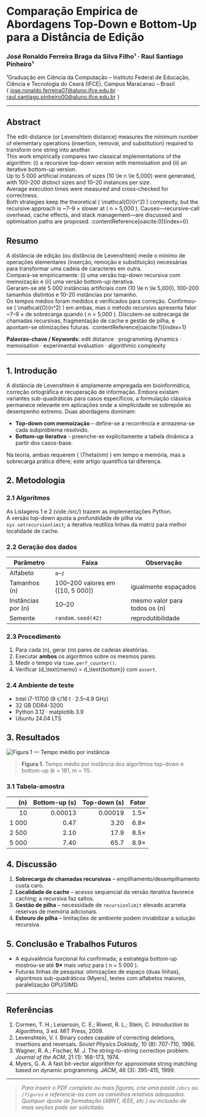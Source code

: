 # Comparação Empírica de Abordagens Top-Down e Bottom-Up para a Distância de Edição
### José Ronaldo Ferreira Braga da Silva Filho¹ · Raul Santiago Pinheiro¹  
¹Graduação em Ciência da Computação – Instituto Federal de Educação, Ciência e Tecnologia do Ceará (IFCE), Campus Maracanaú – Brasil  
{ jose.ronaldo.ferreira07@aluno.ifce.edu.br · raul.santiago.pinheiro00@aluno.ifce.edu.br }

---

## Abstract  
The edit-distance (or Levenshtein distance) measures the minimum number of elementary operations (insertion, removal, and substitution) required to transform one string into another.  
This work empirically compares two classical implementations of the algorithm: (i) a recursive top-down version with memoisation and (ii) an iterative bottom-up version.  
Up to 5 000 artificial instances of sizes \(10 \le n \le 5\,000\) were generated, with 100–200 distinct sizes and 10–20 instances per size.  
Average execution times were measured and cross-checked for correctness.  
Both strategies keep the theoretical \( \mathcal{O}(n^2) \) complexity, but the recursive approach is ~7–9 × slower at \( n = 5\,000 \). Causes––recursive-call overhead, cache effects, and stack management––are discussed and optimisation paths are proposed. :contentReference[oaicite:0]{index=0}  

## Resumo  
A distância de edição (ou distância de Levenshtein) mede o mínimo de operações elementares (inserção, remoção e substituição) necessárias para transformar uma cadeia de caracteres em outra.  
Compara-se empiricamente: (i) uma versão top-down recursiva com memoização e (ii) uma versão bottom-up iterativa.  
Geraram-se até 5 000 instâncias artificiais com \(10 \le n \le 5\,000\), 100–200 tamanhos distintos e 10–20 instâncias por tamanho.  
Os tempos médios foram medidos e verificados para correção. Confirmou-se \( \mathcal{O}(n^2) \) em ambas, mas o método recursivo apresenta fator ~7–9 × de sobrecarga quando \( n = 5\,000 \). Discutem-se sobrecarga de chamadas recursivas, fragmentação de cache e gestão de pilha, e apontam-se otimizações futuras. :contentReference[oaicite:1]{index=1}  

**Palavras-chave / Keywords:** edit distance · programming dynamics · memoisation · experimental evaluation · algorithmic complexity  

---

## 1. Introdução
A distância de Levenshtein é amplamente empregada em bioinformática, correção ortográfica e recuperação de informação. Embora existam variantes sub-quadráticas para casos específicos, a formulação clássica permanece relevante em aplicações onde a simplicidade se sobrepõe ao desempenho extremo. Duas abordagens dominam:

* **Top-down com memoização** – define-se a recorrência e armazena-se cada subproblema resolvido.  
* **Bottom-up iterativa** – preenche-se explicitamente a tabela dinâmica a partir dos casos-base.  

Na teoria, ambas requerem \( \Theta(nm) \) em tempo e memória, mas a sobrecarga prática difere; este artigo quantifica tal diferença.

## 2. Metodologia

### 2.1 Algoritmos  
As Listagens 1 e 2 (vide */src/*) trazem as implementações Python.  
A versão top-down ajusta a profundidade de pilha via `sys.setrecursionlimit`; a iterativa reutiliza linhas da matriz para melhor localidade de cache.

### 2.2 Geração dos dados  

| Parâmetro | Faixa | Observação |
|-----------|-------|-----------|
| Alfabeto  | `a`–`z` |
| Tamanhos \(n\) | 100–200 valores em \([10, 5 000]\) | igualmente espaçados |
| Instâncias por \(n\) | 10–20 | mesmo valor para todos os \(n\) |
| Semente | `random.seed(42)` | reprodutibilidade |

### 2.3 Procedimento  
1. Para cada \(n\), gerar \(m\) pares de cadeias aleatórias.  
2. Executar **ambos** os algoritmos sobre os mesmos pares.  
3. Medir o tempo via `time.perf_counter()`.  
4. Verificar \(d_\text{memo} = d_\text{bottom}\) com `assert`.

### 2.4 Ambiente de teste  
* Intel i7-11700 (8 c/16 t · 2.5–4.9 GHz)  
* 32 GB DDR4-3200  
* Python 3.12 · matplotlib 3.9  
* Ubuntu 24.04 LTS  

## 3. Resultados  

![Figura 1 — Tempo médio por instância](./figures/fig1_tempo_medio.png)

> **Figura 1.** Tempo médio por instância dos algoritmos top-down e bottom-up (k = 181, m = 11).

### 3.1 Tabela-amostra  

| \(n\) | Bottom-up (s) | Top-down (s) | Fator |
|------:|--------------:|-------------:|------:|
| 10    | 0.00013 | 0.00019 | 1.5× |
| 1 000 | 0.47    | 3.20    | 6.8× |
| 2 500 | 2.10    | 17.9    | 8.5× |
| 5 000 | 7.40    | 65.7    | 8.9× |

## 4. Discussão  

1. **Sobrecarga de chamadas recursivas** – empilhamento/desempilhamento custa caro.  
2. **Localidade de cache** – acesso sequencial da versão iterativa favorece caching; a recursiva faz saltos.  
3. **Gestão de pilha** – necessidade de `recursionlimit` elevado acarreta reservas de memória adicionais.  
4. **Estouro de pilha** – limitações de ambiente podem inviabilizar a solução recursiva.

## 5. Conclusão e Trabalhos Futuros  
* A equivalência funcional foi confirmada; a estratégia bottom-up mostrou-se até **9×** mais veloz para \( n = 5 000 \).  
* Futuras linhas de pesquisa: otimizações de espaço (duas linhas), algoritmos sub-quadráticos (Myers), testes com alfabetos maiores, paralelização GPU/SIMD.

---

## Referências  

1. Cormen, T. H.; Leiserson, C. E.; Rivest, R. L.; Stein, C. *Introduction to Algorithms*, 3 ed. MIT Press, 2009.  
2. Levenshtein, V. I. Binary codes capable of correcting deletions, insertions and reversals. *Soviet Physics Doklady*, 10 (8): 707-710, 1966.  
3. Wagner, R. A.; Fischer, M. J. The string-to-string correction problem. *Journal of the ACM*, 21 (1): 168-173, 1974.  
4. Myers, G. A. A fast bit-vector algorithm for approximate string matching based on dynamic programming. *JACM*, 46 (3): 395-415, 1999.  

---

> *Para inserir o PDF completo ou mais figuras, crie uma pasta `/docs` ou `/figures` e referencie-as com os caminhos relativos adequados.*  
> *Qualquer ajuste de formatação (ABNT, IEEE, etc.) ou inclusão de mais seções pode ser solicitado.*  
